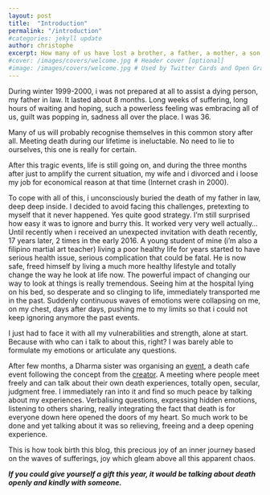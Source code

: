 ```yaml
---
layout: post
title:  "Introduction"
permalink: "/introduction"
#categories: jekyll update
author: christophe
excerpt: How many of us have lost a brother, a father, a mother, a son, a daughter, someone really close to us ?
#cover: /images/covers/welcome.jpg # Header cover [optional]
#image: /images/covers/welcome.jpg # Used by Twitter Cards and Open Graph [optional]
---
```

During winter 1999-2000, i was not prepared at all to assist a dying person, my father in law. It lasted about 8 months. Long weeks of suffering, long hours of waiting and hoping, such a powerless feeling was embracing all of us, guilt was popping in, sadness all over the place. I was 36.

Many of us will probably recognise themselves in this common story after all.
Meeting death during our lifetime is ineluctable. No need to lie to ourselves, this one is really for certain.

After this tragic events, life is still going on, and during the three months after just to amplify the current situation, my wife and i divorced and i loose my job for economical reason at that time (Internet crash in 2000).

To cope with all of this, i unconsciously buried the death of my father in law, deep deep inside. I decided to avoid facing this challenges, pretexting to myself that it never happened.
Yes quite good strategy. I’m still surprised how easy it was to ignore and burry this.
It worked very very well actually…
Until recently when i received an unexpected invitation with death recently, 17 years later, 2 times in the early 2016. A young student of mine (i’m also a filipino martial art teacher) living a poor healthy life for years started to have serious health issue, serious complication that could be fatal. He is now safe, freed himself by living a much more healthy lifestyle and totally change the way he look at life now. The powerful impact of changing our way to look at things is really tremendous.
Seeing him at the hospital lying on his bed, so desperate and so clinging to life, immediately transported me in the past. Suddenly continuous waves of emotions were collapsing on me, on my chest, days after days, pushing me to my limits so that i could not keep ignoring anymore the past events.

I just had to face it with all my vulnerabilities and strength, alone at start. Because with who can i talk to about this, right? I was barely able to formulate my emotions or articulate any questions.

After few months, a Dharma sister was organising an [event](https://thestillspace.org/what-we-do/workshops-and-events/death-cafe/), a death cafe event following the concept from the [creator](http://deathcafe.com/). A meeting where people meet freely and can talk about their own death experiences, totally open, secular, judgment free. I immediately ran into it and find so much peace by talking about my experiences. Verbalising questions, expressing hidden emotions, listening to others sharing, really integrating the fact that death is for everyone down here opened the doors of my heart.
So much work to be done and yet talking about it was so relieving, freeing and a deep opening experience.

This is how took birth this blog, this precious joy of an inner  journey based on the waves of sufferings, joy which gleam above all this apparent chaos.


***If you could give yourself a gift this year, it would be talking about death openly and kindly with someone.***
